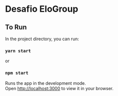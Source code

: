 
# Desafio EloGroup

## To Run

In the project directory, you can run:

### `yarn start`
or
### `npm start`

Runs the app in the development mode.\
Open [http://localhost:3000](http://localhost:3000) to view it in your browser.
